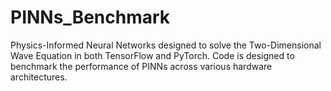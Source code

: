 # PINNs_Benchmark
Physics-Informed Neural Networks designed to solve the Two-Dimensional Wave Equation in both TensorFlow and PyTorch. Code is designed to benchmark the performance of PINNs across various hardware architectures. 

